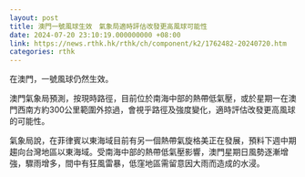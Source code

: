 ```yaml
---
layout: post
title: 澳門一號風球生效　氣象局適時評估改發更高風球可能性
date: 2024-07-20 23:10:19.000000000 +08:00
link: https://news.rthk.hk/rthk/ch/component/k2/1762482-20240720.htm
categories: rthk
---
```


在澳門，一號風球仍然生效。

澳門氣象局預測，按現時路徑，目前位於南海中部的熱帶低氣壓，或於星期一在澳門西南方約300公里範圍外掠過，會視乎路徑及強度變化，適時評估改發更高風球的可能性。

氣象局說，在菲律賓以東海域目前有另一個熱帶氣旋格美正在發展，預料下週中期趨向台灣地區以東海域。受南海中部的熱帶低氣壓影響，澳門星期日風勢逐漸增強，驟雨增多，間中有狂風雷暴，低窪地區需留意因大雨而造成的水浸。
